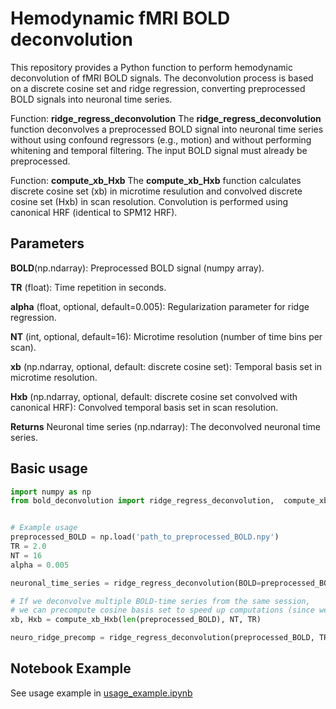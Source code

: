 # Hemodynamic fMRI BOLD deconvolution


This repository provides a Python function to perform hemodynamic deconvolution of fMRI BOLD signals. The deconvolution process is based on a discrete cosine set and ridge regression, converting preprocessed BOLD signals into neuronal time series.

Function: **ridge_regress_deconvolution**
The **ridge_regress_deconvolution** function deconvolves a preprocessed BOLD signal into neuronal time series without using confound regressors (e.g., motion) and without performing whitening and temporal filtering. The input BOLD signal must already be preprocessed.

Function: **compute_xb_Hxb**
The **compute_xb_Hxb** function calculates discrete cosine set (xb) in microtime resulution and convolved discrete cosine set (Hxb) in scan resolution. Convolution is performed using canonical HRF (identical to SPM12 HRF). 


## Parameters
**BOLD**(np.ndarray):
Preprocessed BOLD signal (numpy array).

**TR** (float): Time repetition in seconds.

**alpha** (float, optional, default=0.005): Regularization parameter for ridge regression.

**NT** (int, optional, default=16): Microtime resolution (number of time bins per scan).

**xb** (np.ndarray, optional, default: discrete cosine set): Temporal basis set in microtime resolution.

**Hxb**  (np.ndarray, optional, default: discrete cosine set convolved with canonical HRF): Convolved temporal basis set in scan resolution.

**Returns** Neuronal time series (np.ndarray): The deconvolved neuronal time series.


## Basic usage
```python
import numpy as np
from bold_deconvolution import ridge_regress_deconvolution,  compute_xb_Hxb


# Example usage
preprocessed_BOLD = np.load('path_to_preprocessed_BOLD.npy')
TR = 2.0
NT = 16
alpha = 0.005

neuronal_time_series = ridge_regress_deconvolution(BOLD=preprocessed_BOLD, TR=TR, alpha=alpha, NT=NT)

# If we deconvolve multiple BOLD-time series from the same session,
# we can precompute cosine basis set to speed up computations (since we are using the same basis set for all time series)
xb, Hxb = compute_xb_Hxb(len(preprocessed_BOLD), NT, TR)

neuro_ridge_precomp = ridge_regress_deconvolution(preprocessed_BOLD, TR, alpha, NT, xb=xb, Hxb=Hxb)


```

## Notebook Example

See usage example in [usage_example.ipynb](https://github.com/IHB-IBR-department/BOLD_deconvolution/blob/main/usage_example.ipynb)

